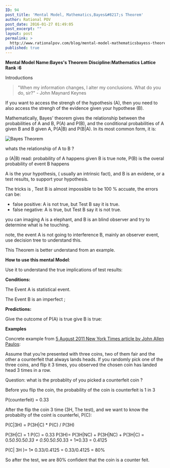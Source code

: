 ```yaml
---
ID: 94
post_title: 'Mental Model, Mathematics,Bayes&#8217;s Theorem'
author: Rational POV
post_date: 2016-01-27 01:49:05
post_excerpt: ""
layout: post
permalink: >
  http://www.rationalpov.com/blog/mental-model-mathematicsbayess-theorem/
published: true
---
```

**Mental Model Name:Bayes's Theorem** 
**Discipline:Mathematics** 
**Lattice Rank :6**

Introductions

> "When my information changes, I alter my conclusions. What do you do, sir?" - John Maynard Keynes
 
If you want to access the strengh of the hypothesis (A), then you need to also access the strengh of the evidence given your hypothese (B).


Mathematically, Bayes' theorem gives the relationship between the probabilities of A and B, P(A) and P(B), and the conditional probabilities of A given B and B given A, P(A|B) and P(B|A). In its most common form, it is:

![Bayes Theorem](https://upload.wikimedia.org/math/d/3/c/d3c7c452b3d01f5415dd9bf15d2ab822.png)

whats the relationship of A to B ?

p (A|B) read: probability of A happens given B is true
note, P(B) is the overal probability of event B happens

A is the your hypothesis, ( usually an intrinsic fact), and  B is an evidene, or a test results, to support your hypothesis. 

The tricks is , Test B is almost impossible to be 100 % accuate, the errors can be:

* false positive: A is not true, but Test B say it is true.
* false negative: A is true, but Test B say it is not true.

you can imaging A is a elephant, and B is an blind observer and try to determine what is he touching.

note, the event A is not going to interference B, mainly an observer event, use decision tree to understand this.

This Theorem is better understand from an example.


**How to use this mental Model**:

Use it to understand the true implications of test results:


**Conditions:**

The Event A is statistical event.

The Event B is an imperfect ;


**Predictions:**

Give the outcome of P(A) is true give B is true:


**Examples**

Concrete example from [5 August 2011 New York Times article by John Allen Paulos](http://www.nytimes.com/2011/08/07/books/review/the-theory-that-would-not-die-by-sharon-bertsch-mcgrayne-book-review.html?_r=0):

Assume that you’re presented with three coins, two of them fair and the other a counterfeit that always lands heads. If you randomly pick one of the three coins, and flip it 3 times, you observed the chosen coin has landed head 3 times in a row.

Question: what is the probablity of you picked a counterfeit coin ?

Before you flip the coin, the probability of the coin is counterfeit is 1 in 3

P(counterfeit) = 0.33

After the flip the coin 3 time (3H, The test), and we want to know the probabilty of the coint is counterfei, P(C):

P(C|3H)  =  P(3H|C) * P(C) / P(3H)

P(3H|C) = 1
P(C) = 0.33
P(3H)= P(3H|NC) + P(3H|NC) + P(3H|C) = 0.5*0.5*0.5*0.33 + 0.5*0.5*0.5*0.33 + 1*0.33 = 0.4125

P(C| 3H )= 1* 0.33/0.4125 = 0.33/0.4125 = 80%

So after the test, we are 80% confident that the coin is a counter feit.
















